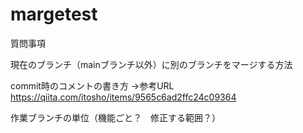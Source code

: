# margetest

質問事項

現在のブランチ（mainブランチ以外）に別のブランチをマージする方法

commit時のコメントの書き方
  ->参考URL https://qiita.com/itosho/items/9565c6ad2ffc24c09364
  
  作業ブランチの単位（機能ごと？　修正する範囲？）
